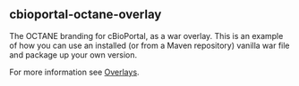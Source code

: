 ## cbioportal-octane-overlay

The OCTANE branding for cBioPortal, as a war overlay. This is an example of
how you can use an installed (or from a Maven repository) vanilla war file
and package up your own version. 

For more information see [Overlays](http://maven.apache.org/plugins/maven-war-plugin/overlays.html).
